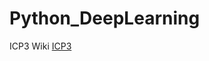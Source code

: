 # Python_DeepLearning
ICP3 Wiki 
<a href="https://github.com/BhargaviNadendla/Python_DeepLearning/wiki/ICP3">ICP3</a>
